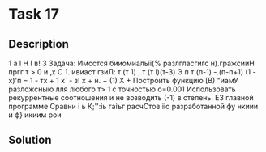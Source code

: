 # Task 17

## Description

1 а l Н I в! 3 Задача: Имсстся бииомиальii(% разлгласгигс н).гражсииН пргг т > 0 и ‚х С 1. ивиаст гзиЛ:
т (т 1) , т (т l)(т-3) Э п т (п-1) -.(п-п+1) (1 - х)'п = 1 - тх + 1 х` - з! х + н. + (1) Х + Построить функцию [В) "иамУ разложсныю лля любого т> 1 с точностью о=0.001 Использовать рекуррентные соотношения и не возводить (-1) в степень. Е3 главной программе Сравни i ь К;'':iь гаiъг расчСтов iiо разработанной фу нкиии и ф} икиим рои

## Solution

```C++

```